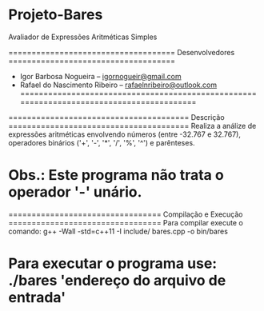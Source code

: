 # Projeto-Bares
Avaliador de Expressões Aritméticas Simples

==================================== Desenvolvedores ====================================
* Igor Barbosa Nogueira – igornogueir@gmail.com
* Rafael do Nascimento Ribeiro – rafaelnribeiro@outlook.com
=========================================================================================


======================================= Descrição =======================================
Realiza a análize de expressões aritméticas envolvendo números (entre -32.767 e 32.767),
operadores binários ('+', '-', '*', '/', '%', '^') e parênteses.

Obs.: Este programa não trata o operador '-' unário.
=========================================================================================


================================= Compilação e Execução =================================
Para compilar execute o comando:
g++ -Wall -std=c++11 -I include/ bares.cpp -o bin/bares

Para executar o programa use:
./bares 'endereço do arquivo de entrada'
=========================================================================================
